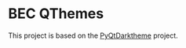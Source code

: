 # BEC QThemes

This project is based on the [PyQtDarktheme](https://github.com/5yutan5/PyQtDarkTheme) project. 